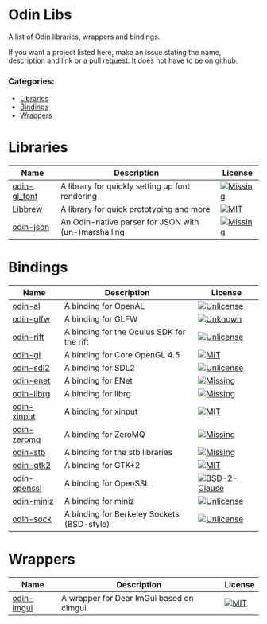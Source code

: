# Odin Libs
A list of Odin libraries, wrappers and bindings.

If you want a project listed here, make an issue stating the name, description and link or a pull request.
It does not have to be on github.

### Categories:
  - [Libraries](#libraries)
  - [Bindings](#bindings)
  - [Wrappers](#wrappers)

# Libraries
| Name                                                    | Description                                     | License                    
|---------------------------------------------------------|-------------------------------------------------|-----------------------
| [odin-gl_font](https://github.com/vassvik/odin-gl_font) | A library for quickly setting up font rendering | [![Missing](https://img.shields.io/github/license/vassvik/odin-gl_font.svg)](https://github.com/vassvik/odin-gl_font/blob/master/LICENSE) 
| [Libbrew](https://github.com/ThisDrunkDane/libbrew)     | A library for quick prototyping and more        | [![MIT](https://img.shields.io/github/license/ThisDrunkDane/libbrew.svg)](https://github.com/ThisDrunkDane/libbrew/blob/master/LICENSE) 
| [odin-json](https://github.com/bpunsky/odin-json)       | An Odin-native parser for JSON with (un-)marshalling | [![Missing](https://img.shields.io/github/license/bpunsky/odin-json.svg)](https://github.com/bpunsky/odin-json/blob/master/LICENSE) 
# Bindings
| Name                                                        | Description                               | License                    
|-------------------------------------------------------------|-------------------------------------------|-----------------
| [odin-al](https://github.com/thebirk/odin-al)               | A binding for OpenAL                      | [![Unlicense](https://img.shields.io/github/license/thebirk/odin-al.svg)](https://github.com/thebirk/odin-al/blob/master/LICENSE) 
| [odin-glfw](https://github.com/vassvik/odin-glfw)           | A binding for GLFW                        | [![Unknown](https://img.shields.io/github/license/vassvik/odin-glfw.svg)](https://github.com/vassvik/odin-glfw/blob/master/LICENSE) 
| [odin-rift](https://github.com/vassvik/odin-rift)           | A binding for the Oculus SDK for the rift | [![Unlicense](https://img.shields.io/github/license/vassvik/odin-rift.svg)](https://github.com/vassvik/odin-rift/blob/master/LICENSE) 
| [odin-gl](https://github.com/vassvik/odin-gl)               | A binding for Core OpenGL 4.5             | [![MIT](https://img.shields.io/github/license/vassvik/odin-gl.svg)](https://github.com/vassvik/odin-gl/blob/master/LICENSE) 
| [odin-sdl2](https://github.com/shuaDev/odin-sdl2)           | A binding for SDL2                        | [![Unlicense](https://img.shields.io/github/license/shuaDev/odin-sdl2.svg)](https://github.com/shuaDev/odin-sdl2/blob/master/LICENSE) 
| [odin-enet](https://github.com/zpl-c/odin-enet)             | A binding for ENet                        | [![Missing](https://img.shields.io/github/license/zpl-c/odin-enet.svg)](https://github.com/zpl-c/odin-enet/blob/master/LICENSE) 
| [odin-librg](https://github.com/librg/librg-odin)           | A binding for librg                       | [![Missing](https://img.shields.io/github/license/librg/librg-odin.svg)](https://github.com/librg/librg-odin/blob/master/LICENSE) 
| [odin-xinput](https://github.com/ThisDrunkDane/odin-xinput) | A binding for xinput                      | [![MIT](https://img.shields.io/github/license/ThisDrunkDane/odin-xinput.svg)](https://github.com/ThisDrunkDane/odin-xinput/blob/master/LICENSE) 
| [odin-zeromq](https://github.com/zaklaus/odin-zeromq)       | A binding for ZeroMQ                      | [![Missing](https://img.shields.io/github/license/zaklaus/odin-zeromq.svg)](https://github.com/zaklaus/odin-zeromq/blob/master/LICENSE) 
| [odin-stb](https://github.com/vassvik/odin-stb)             | A binding for the stb libraries           | [![Missing](https://img.shields.io/github/license/vassvik/odin-stb.svg)](https://github.com/vassvik/odin-stb/blob/master/LICENSE) 
| [odin-gtk2](https://github.com/ReneHSZ/odin-gtk2)           | A binding for GTK+2                       | [![MIT](https://img.shields.io/github/license/ReneHSZ/odin-gtk2.svg)](https://github.com/ReneHSZ/odin-gtk2/blob/master/LICENSE) 
| [odin-openssl](https://github.com/ReneHSZ/odin-openssl)     | A binding for OpenSSL                     | [![BSD-2-Clause](https://img.shields.io/github/license/ReneHSZ/odin-openssl.svg)](https://github.com/ReneHSZ/odin-openssl/blob/master/LICENSE) 
| [odin-miniz](https://github.com/ReneHSZ/odin-miniz)         | A binding for miniz                       | [![Unlicense](https://img.shields.io/github/license/ReneHSZ/odin-miniz.svg)](https://github.com/ReneHSZ/odin-miniz/blob/master/LICENSE) 
| [odin-sock](https://github.com/ReneHSZ/odin-sock)           | A binding for Berkeley Sockets (BSD-style)| [![Unlicense](https://img.shields.io/github/license/ReneHSZ/odin-sock.svg)](https://github.com/ReneHSZ/odin-sock/blob/master/LICENSE) 
# Wrappers 
| Name                                                                | Description                              | License        
|---------------------------------------------------------------------|------------------------------------------|------------
| [odin-imgui](https://github.com/ThisDrunkDane/odin-imgui) | A wrapper for Dear ImGui based on cimgui | [![MIT](https://img.shields.io/github/license/ThisDrunkDane/odin-imgui.svg)](https://github.com/ThisDrunkDane/odin-imgui/blob/master/LICENSE) 
